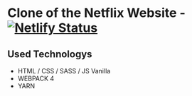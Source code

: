 # Clone of the Netflix Website - [![Netlify Status](https://api.netlify.com/api/v1/badges/deda6730-007a-4ab2-9373-81edcbc914f7/deploy-status)](https://app.netlify.com/sites/js-vanilla-netflix-clone/deploys)

## Used Technologys
- HTML / CSS / SASS / JS Vanilla
- WEBPACK 4
- YARN
